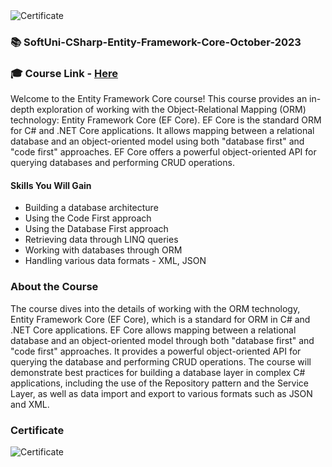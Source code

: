 <img src="https://i.imgur.com/YXCLHCi.png" alt="Certificate"/> 
 
### 📚 SoftUni-CSharp-Entity-Framework-Core-October-2023

### 🎓 Course Link - [Here](https://softuni.bg/trainings/4234/entity-framework-core-october-2023)

Welcome to the Entity Framework Core course! This course provides an in-depth exploration of working with the Object-Relational Mapping (ORM) technology: Entity Framework Core (EF Core). EF Core is the standard ORM for C# and .NET Core applications. It allows mapping between a relational database and an object-oriented model using both "database first" and "code first" approaches. EF Core offers a powerful object-oriented API for querying databases and performing CRUD operations.

#### Skills You Will Gain
 
- Building a database architecture
- Using the Code First approach
- Using the Database First approach
- Retrieving data through LINQ queries
- Working with databases through ORM
- Handling various data formats - XML, JSON

### About the Course

The course dives into the details of working with the ORM technology, Entity Framework Core (EF Core), which is a standard for ORM in C# and .NET Core applications. EF Core allows mapping between a relational database and an object-oriented model through both "database first" and "code first" approaches. It provides a powerful object-oriented API for querying the database and performing CRUD operations. The course will demonstrate best practices for building a database layer in complex C# applications, including the use of the Repository pattern and the Service Layer, as well as data import and export to various formats such as JSON and XML.

### Certificate

![Certificate](https://i.imgur.com/YXCLHCi.png)
